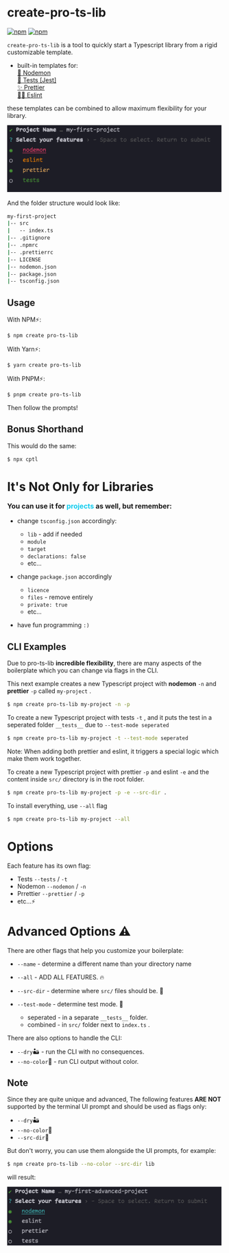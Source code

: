 # create-pro-ts-lib

[![npm](https://img.shields.io/npm/v/create-pro-ts-lib.svg)](https://www.npmjs.com/package/create-pro-ts-lib)
[![npm](https://img.shields.io/npm/l/create-pro-ts-lib.svg)](https://github.com/MatanelGordon/create-pro-ts-lib/master/LICENSE)

`create-pro-ts-lib` is a tool to quickly start a Typescript library from a rigid customizable template.

- built-in templates for:
  <br/>[📂 Nodemon](https://nodemon.io/)
  <br/>[🧪 Tests [Jest]](https://jestjs.io/)
  <br/>[✨ Prettier](https://prettier.io/)
  <br/>[👮🏻‍ Eslint](https://eslint.org/)

these templates can be combined to allow maximum flexibility for your library.

<img src="./assets/example1.png" alt="Size Limit CLI" style="max-width: 500px">

And the folder structure would look like:

```bash
my-first-project
|-- src
|   -- index.ts
|-- .gitignore
|-- .npmrc
|-- .prettierrc
|-- LICENSE
|-- nodemon.json
|-- package.json
|-- tsconfig.json
```

## Usage

With NPM⚡:

```bash
$ npm create pro-ts-lib
```

With Yarn⚡:

```bash
$ yarn create pro-ts-lib
```

With PNPM⚡:

```bash
$ pnpm create pro-ts-lib
```

Then follow the prompts!


## Bonus Shorthand

This would do the same:

```bash
$ npx cptl
```



# It's Not Only for Libraries

<p style="font-size: 16px; font-weight: bold">
    You can use it for <span style="color:#11CCEE">projects</span> as well, but remember:
</p>

- change `tsconfig.json` accordingly:
  - `lib` - add if needed
  - `module`
  - `target`
  - `declarations: false`
  - etc...


- change `package.json` accordingly
  - `licence`
  - `files` - remove entirely
  - `private: true`
  - etc...


- have fun programming `:)`

## CLI Examples

Due to pro-ts-lib <b>incredible flexibility</b>, there are many aspects of the boilerplate which you can change via
flags in the CLI.

This next example creates a new Typescript project with <b>nodemon</b> `-n` and <b>prettier</b> `-p` called `my-project`
.

```bash
$ npm create pro-ts-lib my-project -n -p
```

To create a new Typescript project with tests `-t` , and it puts the test in a seperated folder `__tests__` due
to `--test-mode seperated`

```bash
$ npm create pro-ts-lib my-project -t --test-mode seperated
```

Note: When adding both prettier and eslint, it triggers a special logic which make them work together.

To create a new Typescript project with prettier `-p` and eslint `-e` and the content inside `src/` directory is in the
root folder.

```bash
$ npm create pro-ts-lib my-project -p -e --src-dir .
```

To install everything, use `--all` flag

```bash
$ npm create pro-ts-lib my-project --all
```

# Options

Each feature has its own flag:

- Tests `--tests` / `-t`
- Nodemon `--nodemon` / `-n`
- Prrettier `--prettier` / `-p`
- etc...⚡

# Advanced Options ⚠️

There are other flags that help you customize your boilerplate:

- `--name` - determine a different name than your directory name
- `--all` - ADD ALL FEATURES. 🔥
- `--src-dir` - determine where `src/` files should be. 📂

- `--test-mode` - determine test mode. 🧪
    - seperated - in a separate `__tests__` folder.
    - combined - in `src/` folder next to `index.ts` .

There are also options to handle the CLI:

- `--dry`🏜 - run the CLI with no consequences.
- `--no-color`🎨 - run CLI output without color.

## Note

Since they are quite unique and advanced, The following features __ARE NOT__ supported by the terminal UI prompt and
should be used as flags only:

- `--dry`🏜
- `--no-color`🎨
- `--src-dir`📂

But don't worry, you can use them alongside the UI prompts, for example:

```bash
$ npm create pro-ts-lib --no-color --src-dir lib
```

will result:

<img src="./assets/example2.png" alt="Size Limit CLI" style="max-width: 500px">
